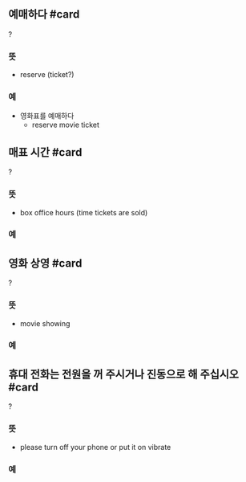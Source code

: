 ## 예매하다 #card
?
### 뜻
- reserve (ticket?)
### 예
- 영화표를 예매하다
	- reserve movie ticket
<!--SR:!2024-10-14,40,290-->

## 매표 시간 #card
?
### 뜻
- box office hours (time tickets are sold)
### 예
<!--SR:!2024-09-14,4,210-->

## 영화 상영 #card
?
### 뜻
- movie showing
### 예
<!--SR:!2024-09-10,1,170-->

## 휴대 전화는 전원을 꺼 주시거나 진동으로 해 주십시오 #card
?
### 뜻
- please turn off your phone or put it on vibrate
### 예
<!--SR:!2024-09-17,9,250-->

